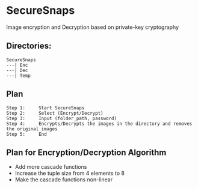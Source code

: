 # SecureSnaps
Image encryption and Decryption based on private-key cryptography

## Directories:
```
SecureSnaps
---| Enc
---| Dec
---| Temp
```
## Plan
```
Step 1:		Start SecureSnaps
Step 2:		Select (Encrypt/Decrypt)
Step 3:		Input (folder_path, password)
Step 4:		Encrypts/Decrypts the images in the directory and removes the original images
Step 5:		End

```
## Plan for Encryption/Decryption Algorithm
* Add more cascade functions
* Increase the tuple size from 4 elements to 8
* Make the cascade functions non-linear